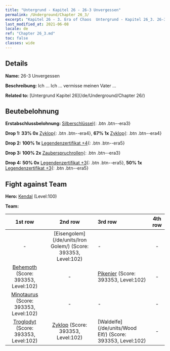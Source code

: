 ```yaml
---
title: "Untergrund - Kapitel 26 - 26-3 Unvergessen"
permalink: /Underground/Chapter 26_3/
excerpt: "Kapitel 26 - 3. Era of Chaos  Untergrund - Kapitel 26_3. 26-3 Unvergessen"
last_modified_at: 2021-06-08
locale: de
ref: "Chapter 26_3.md"
toc: false
classes: wide
---
```


## Details

 **Name:** 26-3 Unvergessen

 **Beschreibung:** Ich ... Ich ... vermisse meinen Vater ...

 **Related to:** [Untergrund Kapitel 26](/de/Underground/Chapter 26/)

## Beutebelohnung

 **Erstabschlussbelohnung:** [Silberschlüssel](/ItemsDE/con_693/){: .btn .btn--era3}

 **Drop 1:** **33% 0x** [Zyklop](/ItemsDE/unt_222/){: .btn .btn--era4}, **67% 1x** [Zyklop](/ItemsDE/unt_222/){: .btn .btn--era4}

 **Drop 2:** **100% 1x** [Legendenzertifikat +4](/ItemsDE/mat_95/){: .btn .btn--era5}

 **Drop 3:** **100% 2x** [Zauberspruchrollen](/ItemsDE/con_694/){: .btn .btn--era3}

 **Drop 4:** **50% 0x** [Legendenzertifikat +3](/ItemsDE/mat_88/){: .btn .btn--era5}, **50% 1x** [Legendenzertifikat +3](/ItemsDE/mat_88/){: .btn .btn--era5}


## Fight against Team
 **Hero:** [Kendal](/de/heroes/Kendal/) (Level:100)

 **Team:**


  | 1st row | 2nd row | 3rd row | 4th row |
  |:----:|:----:|:----|:----:|
  | - | [Eisengolem](/de/units/Iron Golem/) (Score: 393353, Level:102)  | - | - |
  | [Behemoth](/de/units/Behemoth/) (Score: 393353, Level:102)  | - | [Pikenier](/de/units/Pikeman/) (Score: 393353, Level:102)  | - |
  | [Minotaurus](/de/units/Minotaur/) (Score: 393353, Level:102)  | - | - | - |
  | [Troglodyt](/de/units/Troglodyte/) (Score: 393353, Level:102)  | [Zyklop](/de/units/Cyclops/) (Score: 393353, Level:102)  | [Waldelfe](/de/units/Wood Elf/) (Score: 393353, Level:102)  | - |


